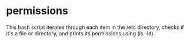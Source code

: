 # permissions
This bash script iterates through each item in the  /etc directory, checks if it's a file or directory, and prints its permissions using (ls  -ld).
